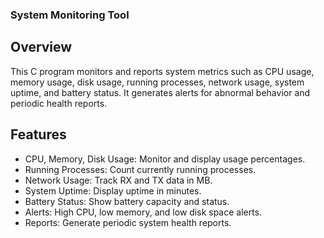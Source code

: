 ### System Monitoring Tool

## Overview

This C program monitors and reports system metrics such as CPU usage, memory usage, disk usage, running processes, network usage, system uptime, and battery status. It generates alerts for abnormal behavior and periodic health reports.

## Features
- CPU, Memory, Disk Usage: Monitor and display usage percentages.
- Running Processes: Count currently running processes.
- Network Usage: Track RX and TX data in MB.
- System Uptime: Display uptime in minutes.
- Battery Status: Show battery capacity and status.
- Alerts: High CPU, low memory, and low disk space alerts.
- Reports: Generate periodic system health reports.
